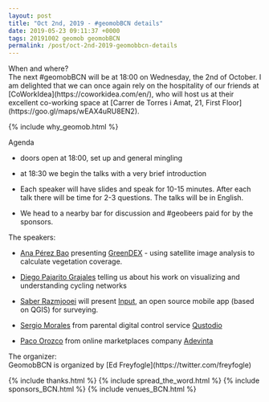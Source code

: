 ```yaml
--- 
layout: post
title: "Oct 2nd, 2019 - #geomobBCN details"
date: 2019-05-23 09:11:37 +0000
tags: 20191002 geomob geomobBCN
permalink: /post/oct-2nd-2019-geomobbcn-details
---
```



<div class="heading">When and where?</div>
The next #geomobBCN will be at
<span class="b">18:00 on Wednesday, the 2nd of October</span>.
I am delighted that we can once again rely on the hospitality of our friends at
[CoWorkIdea](https://coworkidea.com/en/), who will host us at their
excellent co-working space at [Carrer de Torres i Amat, 21, First Floor](https://goo.gl/maps/wEAX4uRU8EN2).

{% include why_geomob.html %}

<div class="heading">Agenda</div>

* doors open at 18:00, set up and general mingling

* at 18:30 we begin the talks with a very brief introduction

* Each speaker will have slides and speak for 10-15 minutes.
After each talk there will be time for 2-3 questions.
The talks will be in English.

* We head to a nearby bar for discussion and #geobeers paid for by the
sponsors. 

<div class="heading">The speakers:</div>

* [Ana Pérez Bao](https://www.linkedin.com/in/ana-p%C3%A9rez-bao-ab088759/) presenting [GreenDEX](https://greendex.es) - using satellite image analysis to calculate vegetation coverage.

* [Diego Pajarito Grajales](https://twitter.com/diegopajarito) telling us about his work on visualizing and understanding cycling networks

* [Saber Razmjooei](https://www.linkedin.com/in/saber-razmjooei-321a753b/) will present [Input](https://inputapp.io), an open source mobile app (based on QGIS) for surveying.

* [Sergio Morales](https://www.linkedin.com/in/sergiomorales/) from parental digital control service [Qustodio](https://www.qustodio.com)

* [Paco Orozco](https://twitter.com/pakusland) from online marketplaces company [Adevinta](https://www.adevinta.com)

<div class="heading">The organizer:</div>
GeomobBCN is organized by [Ed Freyfogle](https://twitter.com/freyfogle)

{% include thanks.html %}
{% include spread_the_word.html %}
{% include sponsors_BCN.html %}
{% include venues_BCN.html %}


